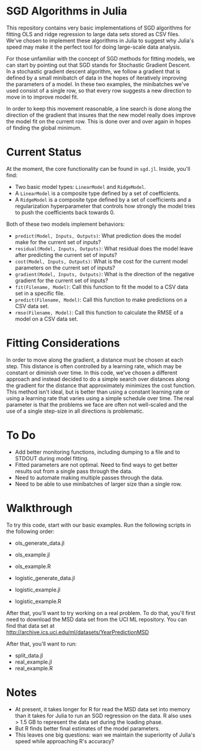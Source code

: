 # SGD Algorithms in Julia

This repository contains very basic implementations of SGD algorithms for fitting OLS and ridge regression to large data sets stored as CSV files. We've chosen to implement these algorithms in Julia to suggest why Julia's speed may make it the perfect tool for doing large-scale data analysis.

For those unfamiliar with the concept of SGD methods for fitting models, we can start by pointing out that SGD stands for Stochastic Gradient Descent. In a stochastic gradient descent algorithm, we follow a gradient that is defined by a small minibatch of data in the hopes of iteratively improving the parameters of a model. In these two examples, the minibatches we've used consist of a single row, so that every row suggests a new direction to move in to improve model fit.

In order to keep this movement reasonable, a line search is done along the direction of the gradient that insures that the new model really does improve the model fit on the current row. This is done over and over again in hopes of finding the global minimum.

# Current Status
At the moment, the core functionality can be found in `sgd.jl`. Inside, you'll find:
  * Two basic model types: `LinearModel` and `RidgeModel`.
  * A `LinearModel` is a composite type defined by a set of coefficients.
  * A `RidgeModel` is a composite type defined by a set of coefficients and a regularization hyperparameter that controls how strongly the model tries to push the coefficients back towards 0.

Both of these two models implement behaviors:
  * `predict(Model, Inputs, Outputs)`: What prediction does the model make for the current set of inputs?
  * `residual(Model, Inputs, Outputs)`: What residual does the model leave after predicting the current set of inputs?
  * `cost(Model, Inputs, Outputs)`: What is the cost for the current model parameters on the current set of inputs?
  * `gradient(Model, Inputs, Outputs)`: What is the direction of the negative gradient for the current set of inputs?
  * `fit(Filename, Model)`: Call this function to fit the model to a CSV data set in a specific file.
  * `predict(Filename, Model)`: Call this function to make predictions on a CSV data set.
  * `rmse(Filename, Model)`: Call this function to calculate the RMSE of a model on a CSV data set.

# Fitting Considerations

In order to move along the gradient, a distance must be chosen at each step. This distance is often controlled by a learning rate, which may be constant or diminish over time. In this code, we've chosen a different approach and instead decided to do a simple search over distances along the gradient for the distance that approximately minimizes the cost function. This method isn't ideal, but is better than using a constant learning rate or using a learning rate that varies using a simple schedule over time. The real parameter is that the problems we face are often not well-scaled and the use of a single step-size in all directions is problematic.

# To Do

* Add better monitoring functions, including dumping to a file and to STDOUT during model fitting.
* Fitted parameters are not optimal. Need to find ways to get better results out from a single pass through the data.
* Need to automate making multiple passes through the data.
* Need to be able to use minibatches of larger size than a single row.

# Walkthrough

To try this code, start with our basic examples. Run the following scripts in the following order:

* ols_generate_data.jl
* ols_example.jl
* ols_example.R

* logistic_generate_data.jl
* logistic_example.jl
* logistic_example.R

After that, you'll want to try working on a real problem. To do that, you'll first need to download the MSD data set from the UCI ML repository. You can find that data set at http://archive.ics.uci.edu/ml/datasets/YearPredictionMSD

After that, you'll want to run:

* split_data.jl
* real_example.jl
* real_example.R

# Notes

* At present, it takes longer for R for read the MSD data set into memory than it takes for Julia to run an SGD regression on the data. R also uses > 1.5 GB to represent the data set during the loading phase.
* But R finds better final estimates of the model parameters.
* This leaves one big questions: wan we maintain the superiority of Julia's speed while approaching R's accuracy?
